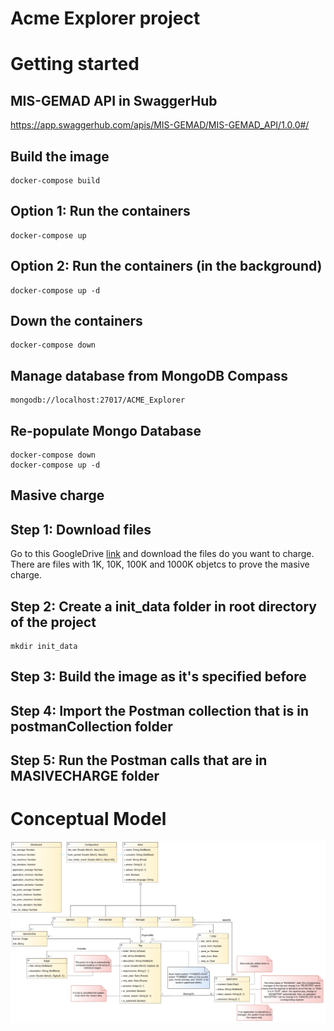 # Acme Explorer project

# Getting started

## MIS-GEMAD API in SwaggerHub
https://app.swaggerhub.com/apis/MIS-GEMAD/MIS-GEMAD_API/1.0.0#/

## Build the image
```
docker-compose build 
```

## Option 1: Run the containers
```
docker-compose up
```

## Option 2: Run the containers (in the background)
```
docker-compose up -d
```

## Down the containers
```
docker-compose down
```

## Manage database from MongoDB Compass
```
mongodb://localhost:27017/ACME_Explorer
```

## Re-populate Mongo Database
```
docker-compose down
docker-compose up -d
```

## Masive charge

## Step 1: Download files

Go to this GoogleDrive [link](https://drive.google.com/drive/folders/1o6bA-HNdBZBbilZ-AkcnC01BHaisW_80?usp=sharing) and download the files do you want to charge. There are files with 1K, 10K, 100K and 1000K objetcs to prove the masive charge.

## Step 2: Create a init_data folder in root directory of the project
```
mkdir init_data
```

## Step 3: Build the image as it's specified before

## Step 4: Import the Postman collection that is in postmanCollection folder

## Step 5: Run the Postman calls that are in MASIVECHARGE folder

# Conceptual Model

![plot](./assets/acme-explorer.png)
